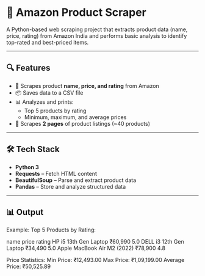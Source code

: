 # 🛒 Amazon Product Scraper

A Python-based web scraping project that extracts product data (name, price, rating) from Amazon India and performs basic analysis to identify top-rated and best-priced items.

---

## 🔍 Features

- 🔎 Scrapes product **name, price, and rating** from Amazon
- 📦 Saves data to a CSV file
- 📊 Analyzes and prints:
  - Top 5 products by rating
  - Minimum, maximum, and average prices
- 🔁 Scrapes **2 pages** of product listings (~40 products)

---

## 🛠 Tech Stack

- **Python 3**
- **Requests** – Fetch HTML content
- **BeautifulSoup** – Parse and extract product data
- **Pandas** – Store and analyze structured data

---

## 📊 Output 
Example:
Top 5 Products by Rating:

name	price	rating
HP i5 13th Gen Laptop	₹60,990	5.0
DELL i3 12th Gen Laptop	₹34,490	5.0
Apple MacBook Air M2 (2022)	₹78,900	4.8

Price Statistics:
Min Price: ₹12,493.00
Max Price: ₹1,09,199.00
Average Price: ₹50,525.89

